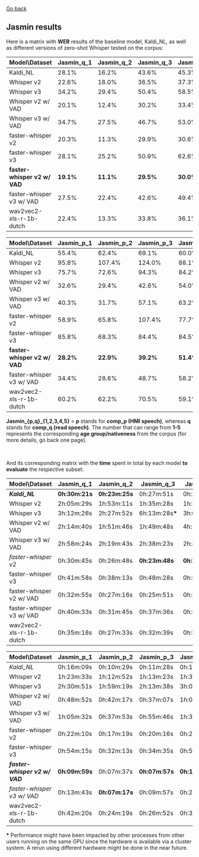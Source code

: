 [Go back](./jasmin.md)

## Jasmin results
Here is a matrix with **WER** results of the baseline model, Kaldi_NL, as well as different versions of zero-shot Whisper tested on the corpus:

|Model\Dataset|Jasmin_q_1|Jasmin_q_2|Jasmin_q_3|Jasmin_q_4|Jasmin_q_5|
|---|---|---|---|---|---|
|Kaldi_NL|28.1%|16.2%|43.6%|45.3%|20.9%|
|Whisper v2|22.6%|18.0%|36.5%|37.3%|22.2%|
|Whisper v3|34.2%|29.4%|50.4%|58.5%|34.4%|
|Whisper v2 w/ VAD|20.1%|12.4%|30.2%|33.4%|14.9%|
|Whisper v3 w/ VAD|34.7%|27.5%|46.7%|53.0%|30.2%|
|faster-whisper v2|20.3%|11.3%|29.9%|30.6%|13.7%|
|faster-whisper v3|28.1%|25.2%|50.9%|62.6%|27.6%|
|**faster-whisper v2 w/ VAD**|**19.1%**|**11.1%**|**29.5%**|**30.0%**|**12.8%**|
|faster-whisper v3 w/ VAD|27.5%|22.4%|42.6%|49.4%|25.2%|
|wav2vec2-xls-r-1b-dutch|22.4%|13.3%|33.8%|36.1%|17.2%|

|Model\Dataset|Jasmin_p_1|Jasmin_p_2|Jasmin_p_3|Jasmin_p_4|Jasmin_p_5|
|---|---|---|---|---|---|
|Kaldi_NL|55.4%|62.4%|69.1%|60.0%|44.0%|
|Whisper v2|95.8%|107.4%|124.0%|88.1%|61.9%|
|Whisper v3|75.7%|72.6%|94.3%|84.2%|58.4%|
|Whisper v2 w/ VAD|32.6%|29.4%|42.6%|54.0%|33.1%|
|Whisper v3 w/ VAD|40.3%|31.7%|57.1%|63.2%|41.3%|
|faster-whisper v2|58.9%|65.8%|107.4%|77.7%|39.9%|
|faster-whisper v3|85.8%|68.3%|84.4%|84.5%|51.4%|
|**faster-whisper v2 w/ VAD**|**28.2%**|**22.9%**|**39.2%**|**51.4%**|**26.8%**|
|faster-whisper v3 w/ VAD|34.4%|28.6%|48.7%|58.2%|33.6%|
|wav2vec2-xls-r-1b-dutch|60.2%|62.2%|70.5%|59.1%|47.0%|

**Jasmin_{p,q}_{1,2,3,4,5}** = **p** stands for **comp_p (HMI speech)**, whereas **q** stands for **comp_q (read speech)**. The number that can range from **1-5** represents the corresponding **age group/nativeness** from the corpus (for more details, go back one page).

<br>

And its corresponding matrix with the **time** spent in total by each model **to evaluate** the respective subset:

|Model\Dataset|Jasmin_q_1|Jasmin_q_2|Jasmin_q_3|Jasmin_q_4|Jasmin_q_5|
|---|---|---|---|---|---|
|***Kaldi_NL***|**0h:30m:21s**|**0h:23m:25s**|0h:27m:51s|0h:27m:17s|**0h:29m:36s**|
|Whisper v2|2h:05m:29s|1h:53m:11s|1h:35m:28s|1h:24m:41s|2h:04m:35s|
|Whisper v3|3h:12m:26s|2h:27m:52s|6h:13m:28s<b>*</b>|3h:04m:32s|3h:09m:49s|
|Whisper v2 w/ VAD|2h:14m:40s|1h:51m:46s|1h:49m:48s|4h:18m:51s<b>*</b>|2h:08m:02s|
|Whisper v3 w/ VAD|2h:58m:24s|2h:19m:43s|2h:38m:23s|2h:31m:35s|2h:47m:33s|
|*faster-whisper v2*|0h:30m:45s|0h:26m:48s|**0h:23m:48s**|**0h:21m:55s**|0h:30m:02s|
|faster-whisper v3|0h:41m:58s|0h:38m:13s|0h:48m:28s|0h:55m:48s|0h:44m:12s|
|faster-whisper v2 w/ VAD|0h:32m:55s|0h:27m:16s|0h:25m:51s|0h:21m:58s|0h:32m:09s|
|faster-whisper v3 w/ VAD|0h:40m:33s|0h:31m:45s|0h:37m:36s|0h:37m:11s|0h:38m:00s|
|wav2vec2-xls-r-1b-dutch|0h:35m:18s|0h:27m:33s|0h:32m:39s|0h:31m:49s|0h:39m:05s|

|Model\Dataset|Jasmin_p_1|Jasmin_p_2|Jasmin_p_3|Jasmin_p_4|Jasmin_p_5|
|---|---|---|---|---|---|
|*Kaldi_NL*|0h:16m:09s|0h:10m:29s|0h:11m:28s|0h:19m:09s|**0h:21m:32s**|
|Whisper v2|1h:23m:33s|1h:12m:52s|1h:13m:23s|1h:31m:20s|2h:39m:12s|
|Whisper v3|2h:30m:51s|1h:59m:19s|2h:13m:38s|3h:07m:55s|4h:39m:06s<b>*</b>|
|Whisper v2 w/ VAD|0h:48m:52s|0h:42m:17s|0h:37m:07s|1h:02m:36s|1h:47m:58s|
|Whisper v3 w/ VAD|1h:05m:32s|0h:37m:53s|0h:55m:46s|1h:38m:03s|2h:16m:09s|
|faster-whisper v2|0h:22m:10s|0h:17m:19s|0h:20m:16s|0h:23m:23s|0h:34m:06s|
|faster-whisper v3|0h:54m:15s|0h:32m:13s|0h:34m:35s|0h:55m:02s|1h:12m:22s|
|***faster-whisper v2 w/ VAD***|**0h:09m:59s**|0h:07m:37s|**0h:07m:57s**|**0h:13m:32s**|0h:22m:31s|
|*faster-whisper v3 w/ VAD*|0h:13m:43s|**0h:07m:17s**|0h:09m:57s|0h:22m:45s|0h:25m:52s|
|wav2vec2-xls-r-1b-dutch|0h:42m:20s|0h:24m:19s|0h:26m:52s|0h:36m:42s|0h:48m:26s|

<b>*</b> Performance might have been impacted by other processes from other users running on the same GPU since the hardware is available via a cluster system. A rerun using different hardware might be done in the near future.
